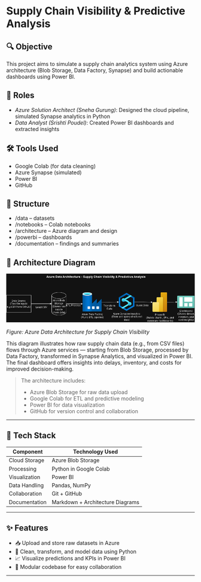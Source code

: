 
# Supply Chain Visibility & Predictive Analysis

## 🔍 Objective
This project aims to simulate a supply chain analytics system using Azure architecture (Blob Storage, Data Factory, Synapse) and build actionable dashboards using Power BI.

## 👤 Roles
- *Azure Solution Architect (Sneha Gurung)*: Designed the cloud pipeline, simulated Synapse analytics in Python
- *Data Analyst (Srishti Poudel)*: Created Power BI dashboards and extracted insights

## 🛠 Tools Used
- Google Colab (for data cleaning)
- Azure Synapse (simulated)
- Power BI
- GitHub

## 📁 Structure
- /data – datasets
- /notebooks – Colab notebooks
- /architecture – Azure diagram and design
- /powerbi – dashboards
- /documentation – findings and summaries

## 🧩 Architecture Diagram

![Azure Architecture Diagram](Architecture/AzureArchitecture_SupplyChain.png)

*Figure: Azure Data Architecture for Supply Chain Visibility*

This diagram illustrates how raw supply chain data (e.g., from CSV files) flows through Azure services — starting from Blob Storage, processed by Data Factory, transformed in Synapse Analytics, and visualized in Power BI. The final dashboard offers insights into delays, inventory, and costs for improved decision-making.
> The architecture includes:
> - Azure Blob Storage for raw data upload  
> - Google Colab for ETL and predictive modeling  
> - Power BI for data visualization  
> - GitHub for version control and collaboration

---

## 🧰 Tech Stack

| Component        | Technology Used             |
|------------------|-----------------------------|
| Cloud Storage    | Azure Blob Storage          |
| Processing       | Python in Google Colab      |
| Visualization    | Power BI                    |
| Data Handling    | Pandas, NumPy               |
| Collaboration    | Git + GitHub                |
| Documentation    | Markdown + Architecture Diagrams |

---

## ✨ Features

- 📥 Upload and store raw datasets in Azure
- 🧪 Clean, transform, and model data using Python
- 📈 Visualize predictions and KPIs in Power BI
- 🧩 Modular codebase for easy collaboration

---


